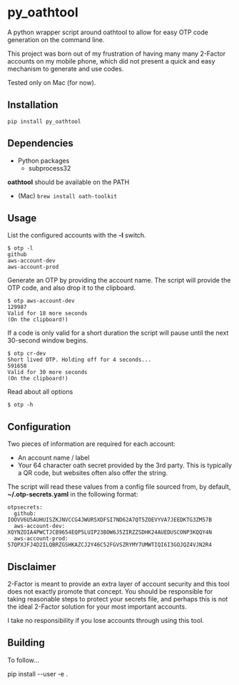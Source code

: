 # py_oathtool

A python wrapper script around oathtool to allow for easy OTP code generation on the command line.

This project was born out of my frustration of having many many 2-Factor accounts on my mobile phone, which did not present a quick and easy mechanism to generate and use codes.

Tested only on Mac (for now).

## Installation

`pip install py_oathtool`

## Dependencies

* Python packages
    * subprocess32

**oathtool** should be available on the PATH

* (Mac) `brew install oath-toolkit`

## Usage

List the configured accounts with the **-l** switch.

    $ otp -l
    github
    aws-account-dev
    aws-account-prod

Generate an OTP by providing the account name. The script will provide the OTP code, and also drop it to the clipboard.

    $ otp aws-account-dev
    129987
    Valid for 18 more seconds
    (On the clipboard!)

If a code is only valid for a short duration the script will pause until the next 30-second window begins.

    $ otp cr-dev
    Short lived OTP. Holding off for 4 seconds...
    591658
    Valid for 30 more seconds
    (On the clipboard!)

Read about all options

    $ otp -h

## Configuration

Two pieces of information are required for each account:

* An account name / label
* Your 64 character oath secret provided by the 3rd party. This is typically a QR code, but websites often also offer the string.

The script will read these values from a config file sourced from, by default, **~/.otp-secrets.yaml** in the following format:

    otpsecrets:
      github: IOOVV6U5AUHUISZKJNVCCG4JWUR5XDFSI7ND62A7QT5ZOEVYVA7JEEDKTG3ZM57B
      aws-account-dev: XQYNZOIA4PWCTJCB9654EQP5LUIP23BOW6J5ZIRZZSDHK24AUEDUSCONP3KQQY4N
      aws-account-prod: 57QPXJFJ4D2ILQBRZGSHKAZCJ2Y46C52FGVSZRYMY7UMWTIQI6I3GOJQZ4VJN2R4

## Disclaimer

2-Factor is meant to provide an extra layer of account security and this tool does not exactly promote that concept. You should be responsible for taking reasonable steps to protect your secrets file, and perhaps this is not the ideal 2-Factor solution for your most important accounts.

I take no responsibility if you lose accounts through using this tool.

## Building

To follow...

pip install --user -e .